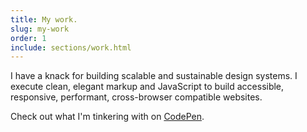 ```yaml
---
title: My work.
slug: my-work
order: 1
include: sections/work.html
---
```


I have a knack for building scalable and sustainable design systems. I execute clean, elegant markup and JavaScript to build accessible, responsive, performant, cross-browser compatible websites.

Check out what I'm tinkering with on [CodePen](https://codepen.io/danedmonds/pens/public).
